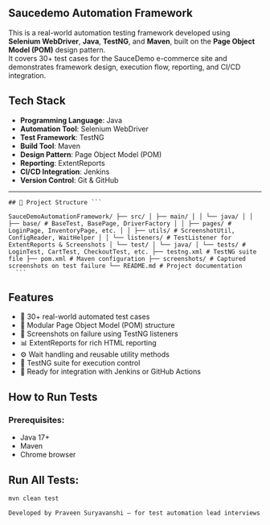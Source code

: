 ## Saucedemo Automation Framework

This is a real-world automation testing framework developed using **Selenium WebDriver**, **Java**, **TestNG**, and **Maven**, built on the **Page Object Model (POM)** design pattern.  
It covers 30+ test cases for the SauceDemo e-commerce site and demonstrates framework design, execution flow, reporting, and CI/CD integration.

## Tech Stack

- **Programming Language**: Java  
- **Automation Tool**: Selenium WebDriver  
- **Test Framework**: TestNG  
- **Build Tool**: Maven  
- **Design Pattern**: Page Object Model (POM)  
- **Reporting**: ExtentReports  
- **CI/CD Integration**: Jenkins  
- **Version Control**: Git & GitHub  


---
<pre><code>## 📁 Project Structure ```

SauceDemoAutomationFramework/ ├── src/ │ ├── main/ │ │ └── java/ │ │ ├── base/ # BaseTest, BasePage, DriverFactory │ │ ├── pages/ # LoginPage, InventoryPage, etc. │ │ ├── utils/ # ScreenshotUtil, ConfigReader, WaitHelper │ │ └── listeners/ # TestListener for ExtentReports & Screenshots │ └── test/ │ └── java/ │ └── tests/ # LoginTest, CartTest, CheckoutTest, etc. ├── testng.xml # TestNG suite file ├── pom.xml # Maven configuration ├── screenshots/ # Captured screenshots on test failure └── README.md # Project documentation
  ``` </code></pre>


## Features
- 🚀 30+ real-world automated test cases  
- 🔄 Modular Page Object Model (POM) structure  
- 📸 Screenshots on failure using TestNG listeners  
- 📊 ExtentReports for rich HTML reporting  
- ⚙️ Wait handling and reusable utility methods  
- 🧪 TestNG suite for execution control  
- 🔁 Ready for integration with Jenkins or GitHub Actions

  
##  How to Run Tests

### Prerequisites:
- Java 17+
- Maven
- Chrome browser

## Run All Tests:

```bash
mvn clean test

Developed by Praveen Suryavanshi — for test automation lead interviews and real-world project experience.
